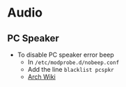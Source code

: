 # Audio
## PC Speaker
- To disable PC speaker error beep
  - In `/etc/modprobe.d/nobeep.conf`
  - Add the line `blacklist pcspkr`
  - [Arch Wiki](https://wiki.archlinux.org/title/Kernel_module#Blacklisting)
